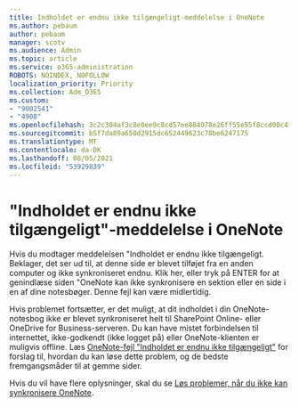 ```yaml
---
title: Indholdet er endnu ikke tilgængeligt-meddelelse i OneNote
ms.author: pebaum
author: pebaum
manager: scotv
ms.audience: Admin
ms.topic: article
ms.service: o365-administration
ROBOTS: NOINDEX, NOFOLLOW
localization_priority: Priority
ms.collection: Adm_O365
ms.custom:
- "9002541"
- "4908"
ms.openlocfilehash: 3c2c304af3c8e0ee9c8cd57ee884978e26ff55e55f8ccd00c4f72966186fcd3b
ms.sourcegitcommit: b5f7da89a650d2915dc652449623c78be6247175
ms.translationtype: MT
ms.contentlocale: da-DK
ms.lasthandoff: 08/05/2021
ms.locfileid: "53929839"
---
```

# <a name="content-not-yet-available-message-in-onenote"></a>"Indholdet er endnu ikke tilgængeligt"-meddelelse i OneNote

Hvis du modtager meddelelsen "Indholdet er endnu ikke tilgængeligt. Beklager, det ser ud til, at denne side er blevet tilføjet fra en anden computer og ikke synkroniseret endnu. Klik her, eller tryk på ENTER for at genindlæse siden "OneNote kan ikke synkronisere en sektion eller en side i en af dine notesbøger. Denne fejl kan være midlertidig.

Hvis problemet fortsætter, er det muligt, at dit indholdet i din OneNote-notesbog ikke er blevet synkroniseret helt til SharePoint Online- eller OneDrive for Business-serveren. Du kan have mistet forbindelsen til internettet, ikke-godkendt (ikke logget på) eller OneNote-klienten er muligvis offline. Læs [OneNote-fejl "Indholdet er endnu ikke tilgængeligt"](https://docs.microsoft.com/office/troubleshoot/onenote/onenote-error-content-not-yet-available) for forslag til, hvordan du kan løse dette problem, og de bedste fremgangsmåder til at gemme sider.

Hvis du vil have flere oplysninger, skal du se [Løs problemer, når du ikke kan synkronisere OneNote](https://support.office.com/article/Fix-issues-when-you-can-t-sync-OneNote-299495ef-66d1-448f-90c1-b785a6968d45).
